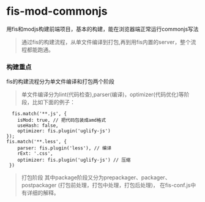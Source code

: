 # fis-mod-commonjs
用fis和modjs构建前端项目，基本的构建，能在浏览器端正常运行commonjs写法
> 通过fis的构建流程，从单文件编译到打包,再到用fis内置的server，整个流程都能跑通。

### 构建重点
fis的构建流程分为单文件编译和打包两个阶段
> 单文件编译分为lint(代码检查),parser(编译)，optimizer(代码优化)等阶段，比如下面的例子：
```
  fis.match('**.js', {
    isMod: true, // 把代码包装成amd格式
    useHash: false,
    optimizer: fis.plugin('uglify-js')
});
fis.match('**.less', {
    parser: fis.plugin('less'), // 编译
    rExt: '.css',
    optimizer: fis.plugin('uglify-js') // 压缩
 })
```
> 打包阶段
其中package阶段又分为prepackager、packager、postpackager (打包前处理，打包中处理，打包后处理)，
在fis-conf.js中有详细的解释。


